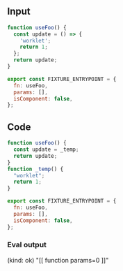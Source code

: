 
## Input

```javascript
function useFoo() {
  const update = () => {
    'worklet';
    return 1;
  };
  return update;
}

export const FIXTURE_ENTRYPOINT = {
  fn: useFoo,
  params: [],
  isComponent: false,
};

```

## Code

```javascript
function useFoo() {
  const update = _temp;
  return update;
}
function _temp() {
  "worklet";
  return 1;
}

export const FIXTURE_ENTRYPOINT = {
  fn: useFoo,
  params: [],
  isComponent: false,
};

```
      
### Eval output
(kind: ok) "[[ function params=0 ]]"